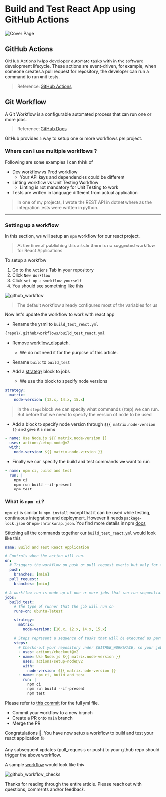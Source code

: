 # Build and Test React App using GitHub Actions

![Cover Page](https://dev-to-uploads.s3.amazonaws.com/uploads/articles/ffcb0neehajy9y09qbny.png)

## GitHub Actions

GitHub Actions helps developer automate tasks with in the software development lifecycle. These actions are event-driven, for example, when someone creates a pull request for repository, the developer can run a command to run unit tests.

> Reference: [GitHub Actions](https://docs.github.com/en/actions/learn-github-actions/introduction-to-github-actions)

## Git Workflow

A Git Workflow is a configurable automated process that can run one or more jobs.

> Reference: [GitHub Docs](https://docs.github.com/en/actions/reference/workflow-syntax-for-github-actions#:~:text=A%20workflow%20is%20a%20configurable,to%20define%20your%20workflow%20configuration.&text=GitHub%20Actions%20is%20not%20available,using%20legacy%20per%2Drepository%20plans.)

GitHub provides a way to setup one or more workflows per project.

### Where can I use multiple workflows ?

Following are some examples I can think of

- Dev workflow vs Prod workflow
  - Your API keys and dependencies could be different
- Linting workflow vs Unit Testing Workflow
  - Linting is not mandatory for Unit Testing to work
- Tests are written in language different from actual application

> In one of my projects, I wrote the REST API in dotnet where as the integration tests were written in python.

---

### Setting up a workflow

In this section, we will setup an `npm` workflow for our react project.

> At the time of publishing this article there is no suggested workflow for React Applications

To setup a workflow

1. Go to the `Actions` Tab in your repository
2. Click `New Workflow`
3. Click `set up a workflow yourself`
4. You should see something like this

![github_workflow](https://dev-to-uploads.s3.amazonaws.com/uploads/articles/j50mwr0ltv6h9rgiwl1b.png)

> The default workflow already configures most of the variables for us

Now let's update the workflow to work with react app

- Rename the yaml to `build_test_react.yml`

```bash
{repo}/.github/workflows/build_test_react.yml
```

- Remove [workflow_dispatch](https://github.blog/changelog/2020-07-06-github-actions-manual-triggers-with-workflow_dispatch/).

  - We do not need it for the purpose of this article.

- Rename `build` to `build_test`

- Add a [strategy](https://docs.github.com/en/actions/reference/workflow-syntax-for-github-actions#jobsjob_idstrategy) block to jobs
  - We use this block to specify node versions

```yaml
strategy:
  matrix:
    node-version: [12.x, 14.x, 15.x]
```

> In the `steps` block we can specify what commands (step) we can run. But before that we need to specify the version of node to be used

- Add a block to specify node version through `${{ matrix.node-version }}` and give it a name

```yaml
- name: Use Node.js ${{ matrix.node-version }}
  uses: actions/setup-node@v2
  with:
    node-version: ${{ matrix.node-version }}
```

- Finally we can specify the build and test commands we want to run

```yaml
- name: npm ci, build and test
  run: |
    npm ci
    npm run build --if-present
    npm test
```

### What is `npm ci` ?

`npm ci` is similar to `npm install` except that it can be used while testing, continuous integration and deployment. However it needs `package-lock.json` or `npm-shrinkwrap.json`.
You find more details in npm [docs](https://docs.npmjs.com/cli/v7/commands/npm-ci)

Stitching all the commands together our `build_test_react.yml` would look like this

```yaml
name: Build and Test React Application

# Controls when the action will run.
on:
  # Triggers the workflow on push or pull request events but only for the main branch
  push:
    branches: [main]
  pull_request:
    branches: [main]

# A workflow run is made up of one or more jobs that can run sequentially or in parallel
jobs:
  build_test:
    # The type of runner that the job will run on
    runs-on: ubuntu-latest

    strategy:
      matrix:
        node-version: [10.x, 12.x, 14.x, 15.x]

    # Steps represent a sequence of tasks that will be executed as part of the job
    steps:
      # Checks-out your repository under $GITHUB_WORKSPACE, so your job can access it
      - uses: actions/checkout@v2
      - name: Use Node.js ${{ matrix.node-version }}
        uses: actions/setup-node@v2
        with:
          node-version: ${{ matrix.node-version }}
      - name: npm ci, build and test
        run: |
          npm ci
          npm run build --if-present
          npm test
```

Please refer to [this commit](https://github.com/achukka/todolist/commit/caf075150b675c2bbbfb0132aa02cbf1656ade57) for the full yml file.

- Commit your workflow to a new branch
- Create a PR onto `main` branch
- Merge the PR

Congratulations :clap:. You have now setup a workflow to build and test your react application :thumbsup:

Any subsequent updates (pull_requests or push) to your github repo should trigger the above workflow.

A sample [workflow](https://github.com/achukka/todolist/pull/6/checks) would look like this

![github_workflow_checks](https://dev-to-uploads.s3.amazonaws.com/uploads/articles/fh6emvbt15f9kupt5m3z.PNG)

Thanks for reading through the entire article. Please reach out with questions, comments and/or feedback.
